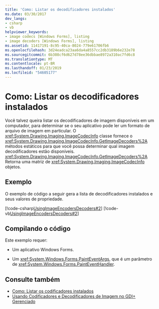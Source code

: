 ```yaml
---
title: 'Como: Listar os decodificadores instalados'
ms.date: 03/30/2017
dev_langs:
- csharp
- vb
helpviewer_keywords:
- image codecs [Windows Forms], listing
- image decoders [Windows Forms], listing
ms.assetid: 11417191-8c95-40ca-8024-779e61706fb6
ms.openlocfilehash: 3d24eadca23aa6da4a8557cc2db3189b6e232e78
ms.sourcegitcommit: 6b308cf6d627d78ee36dbbae8972a310ac7fd6c8
ms.translationtype: MT
ms.contentlocale: pt-BR
ms.lasthandoff: 01/23/2019
ms.locfileid: "54605177"
---
```

# <a name="how-to-list-installed-decoders"></a>Como: Listar os decodificadores instalados
Você talvez queira listar os decodificadores de imagem disponíveis em um computador, para determinar se o seu aplicativo pode ler um formato de arquivo de imagem em particular. O <xref:System.Drawing.Imaging.ImageCodecInfo> classe fornece o <xref:System.Drawing.Imaging.ImageCodecInfo.GetImageDecoders%2A> métodos estáticos para que você possa determinar qual imagem decodificadores estão disponíveis. <xref:System.Drawing.Imaging.ImageCodecInfo.GetImageDecoders%2A> Retorna uma matriz de <xref:System.Drawing.Imaging.ImageCodecInfo> objetos.  
  
## <a name="example"></a>Exemplo  
 O exemplo de código a seguir gera a lista de decodificadores instalados e seus valores de propriedade.  
  
 [!code-csharp[UsingImageEncodersDecoders#2](../../../../samples/snippets/csharp/VS_Snippets_Winforms/UsingImageEncodersDecoders/CS/Form1.cs#2)]
 [!code-vb[UsingImageEncodersDecoders#2](../../../../samples/snippets/visualbasic/VS_Snippets_Winforms/UsingImageEncodersDecoders/VB/Form1.vb#2)]  
  
## <a name="compiling-the-code"></a>Compilando o código  
 Este exemplo requer:  
  
-   Um aplicativo Windows Forms.  
  
-   Um <xref:System.Windows.Forms.PaintEventArgs>, que é um parâmetro de <xref:System.Windows.Forms.PaintEventHandler>.  
  
## <a name="see-also"></a>Consulte também
- [Como: Listar os codificadores instalados](../../../../docs/framework/winforms/advanced/how-to-list-installed-encoders.md)
- [Usando Codificadores e Decodificadores de Imagem no GDI+ Gerenciado](../../../../docs/framework/winforms/advanced/using-image-encoders-and-decoders-in-managed-gdi.md)

